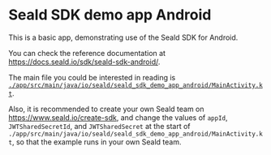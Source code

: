 # Seald SDK demo app Android

This is a basic app, demonstrating use of the Seald SDK for Android.

You can check the reference documentation at <https://docs.seald.io/sdk/seald-sdk-android/>.

The main file you could be interested in reading is [`./app/src/main/java/io/seald/seald_sdk_demo_app_android/MainActivity.kt`](./app/src/main/java/io/seald/seald_sdk_demo_app_android/MainActivity.kt).

Also, it is recommended to create your own Seald team on <https://www.seald.io/create-sdk>,
and change the values of `appId`, `JWTSharedSecretId`, and `JWTSharedSecret`
at the start of `./app/src/main/java/io/seald/seald_sdk_demo_app_android/MainActivity.kt`,
so that the example runs in your own Seald team.
